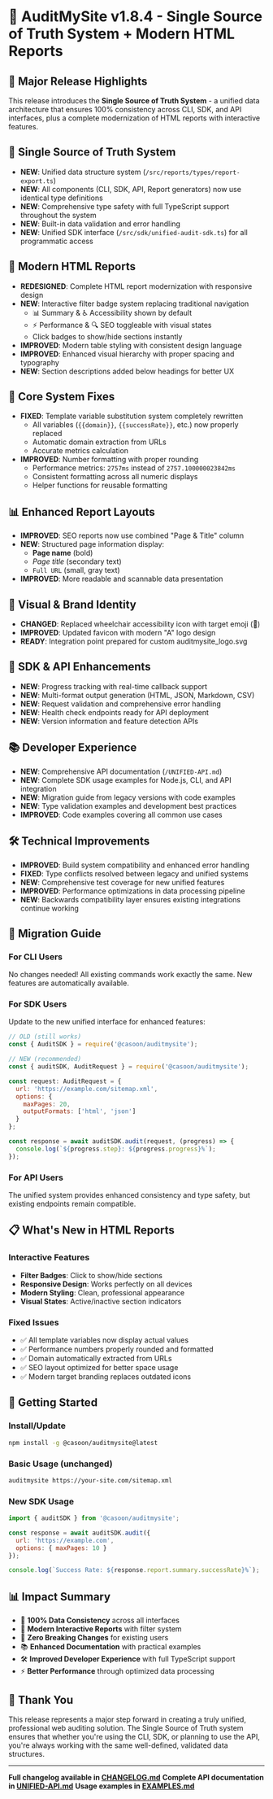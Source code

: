 # 🎯 AuditMySite v1.8.4 - Single Source of Truth System + Modern HTML Reports

## 🚀 Major Release Highlights

This release introduces the **Single Source of Truth System** - a unified data architecture that ensures 100% consistency across CLI, SDK, and API interfaces, plus a complete modernization of HTML reports with interactive features.

## 🎯 Single Source of Truth System
- **NEW**: Unified data structure system (`/src/reports/types/report-export.ts`)
- **NEW**: All components (CLI, SDK, API, Report generators) now use identical type definitions  
- **NEW**: Comprehensive type safety with full TypeScript support throughout the system
- **NEW**: Built-in data validation and error handling
- **NEW**: Unified SDK interface (`/src/sdk/unified-audit-sdk.ts`) for all programmatic access

## 🎨 Modern HTML Reports
- **REDESIGNED**: Complete HTML report modernization with responsive design
- **NEW**: Interactive filter badge system replacing traditional navigation
  - 📊 Summary & ♿ Accessibility shown by default
  - ⚡ Performance & 🔍 SEO toggleable with visual states
  - Click badges to show/hide sections instantly
- **IMPROVED**: Modern table styling with consistent design language
- **IMPROVED**: Enhanced visual hierarchy with proper spacing and typography
- **NEW**: Section descriptions added below headings for better UX

## 🔧 Core System Fixes
- **FIXED**: Template variable substitution system completely rewritten
  - All variables (`{{domain}}`, `{{successRate}}`, etc.) now properly replaced
  - Automatic domain extraction from URLs
  - Accurate metrics calculation
- **IMPROVED**: Number formatting with proper rounding
  - Performance metrics: `2757ms` instead of `2757.100000023842ms`
  - Consistent formatting across all numeric displays
  - Helper functions for reusable formatting

## 📊 Enhanced Report Layouts
- **IMPROVED**: SEO reports now use combined "Page & Title" column
- **NEW**: Structured page information display:
  - **Page name** (bold)
  - *Page title* (secondary text)  
  - `Full URL` (small, gray text)
- **IMPROVED**: More readable and scannable data presentation

## 🎯 Visual & Brand Identity
- **CHANGED**: Replaced wheelchair accessibility icon with target emoji (🎯)
- **IMPROVED**: Updated favicon with modern "A" logo design  
- **READY**: Integration point prepared for custom auditmysite_logo.svg

## 🔌 SDK & API Enhancements
- **NEW**: Progress tracking with real-time callback support
- **NEW**: Multi-format output generation (HTML, JSON, Markdown, CSV)
- **NEW**: Request validation and comprehensive error handling
- **NEW**: Health check endpoints ready for API deployment
- **NEW**: Version information and feature detection APIs

## 📚 Developer Experience
- **NEW**: Comprehensive API documentation (`/UNIFIED-API.md`)
- **NEW**: Complete SDK usage examples for Node.js, CLI, and API integration
- **NEW**: Migration guide from legacy versions with code examples
- **NEW**: Type validation examples and development best practices
- **IMPROVED**: Code examples covering all common use cases

## 🛠️ Technical Improvements
- **IMPROVED**: Build system compatibility and enhanced error handling
- **FIXED**: Type conflicts resolved between legacy and unified systems
- **NEW**: Comprehensive test coverage for new unified features
- **IMPROVED**: Performance optimizations in data processing pipeline
- **NEW**: Backwards compatibility layer ensures existing integrations continue working

## 🔄 Migration Guide

### For CLI Users
No changes needed! All existing commands work exactly the same. New features are automatically available.

### For SDK Users
Update to the new unified interface for enhanced features:

```javascript
// OLD (still works)
const { AuditSDK } = require('@casoon/auditmysite');

// NEW (recommended)  
const { auditSDK, AuditRequest } = require('@casoon/auditmysite');

const request: AuditRequest = {
  url: 'https://example.com/sitemap.xml',
  options: {
    maxPages: 20,
    outputFormats: ['html', 'json']
  }
};

const response = await auditSDK.audit(request, (progress) => {
  console.log(`${progress.step}: ${progress.progress}%`);
});
```

### For API Users
The unified system provides enhanced consistency and type safety, but existing endpoints remain compatible.

## 📋 What's New in HTML Reports

### Interactive Features
- **Filter Badges**: Click to show/hide sections
- **Responsive Design**: Works perfectly on all devices  
- **Modern Styling**: Clean, professional appearance
- **Visual States**: Active/inactive section indicators

### Fixed Issues
- ✅ All template variables now display actual values
- ✅ Performance numbers properly rounded and formatted
- ✅ Domain automatically extracted from URLs
- ✅ SEO layout optimized for better space usage
- ✅ Modern target branding replaces outdated icons

## 🚀 Getting Started

### Install/Update
```bash
npm install -g @casoon/auditmysite@latest
```

### Basic Usage (unchanged)
```bash
auditmysite https://your-site.com/sitemap.xml
```

### New SDK Usage
```javascript
import { auditSDK } from '@casoon/auditmysite';

const response = await auditSDK.audit({
  url: 'https://example.com',
  options: { maxPages: 10 }
});

console.log(`Success Rate: ${response.report.summary.successRate}%`);
```

## 📊 Impact Summary

- 🎯 **100% Data Consistency** across all interfaces
- 🎨 **Modern Interactive Reports** with filter system
- 🔧 **Zero Breaking Changes** for existing users
- 📚 **Enhanced Documentation** with practical examples
- 🛠️ **Improved Developer Experience** with full TypeScript support
- ⚡ **Better Performance** through optimized data processing

## 🙏 Thank You

This release represents a major step forward in creating a truly unified, professional web auditing solution. The Single Source of Truth system ensures that whether you're using the CLI, SDK, or planning to use the API, you're always working with the same well-defined, validated data structures.

---

**Full changelog available in [CHANGELOG.md](CHANGELOG.md)**
**Complete API documentation in [UNIFIED-API.md](UNIFIED-API.md)**
**Usage examples in [EXAMPLES.md](EXAMPLES.md)**
